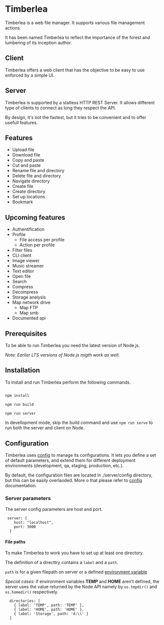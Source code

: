# Timberlea

Timberlea is a web file manager. It supports various file management actions.

It has been named Timberlea to reflect the importance of the forest and lumbering of its inception author.

## Client

Timberlea offers a web client that has the objective to be easy to use enforced by a simple UI.

## Server

Timberlea is supported by a statless HTTP REST Server. It allows different type of clients to connect as long they respect the API.

By design, it's not the fastest, but it tries to be convenient and to offer usefull features.

## Features

* Upload file
* Download file
* Copy and paste
* Cut and paste
* Rename file and directory
* Delete file and directory
* Navigate directory
* Create file
* Create directory
* Set up locations
* Bookmark

## Upcoming features

* Authentification
* Profile
  * File access per profile
  * Action per profile
* Filter files
* CLI client
* Image viewer
* Music streamer
* Text editor
* Open file
* Search
* Compress
* Decompress
* Storage analysis
* Map network drive
  * Map FTP
  * Map smb
* Documented api

## Prerequisites

To be able to run Timberlea you need the latest version of Node.js.

_Note: Earlier LTS versions of Node.js migth work as well._

## Installation

To install and run Timberlea perform the following commands.

```bash

npm install

npm run build

npm run server

```

In devellopment mode, skip the build command and use `npm run serve` to run both the server and client on Node.

## Configuration

Timberlea uses [config](https://www.npmjs.com/package/config) to manage its configurations. It lets you define a set of default parameters, and extend them for different deployment environments (development, qa, staging, production, etc.).

By default, the configuration files are located in ./server/config directory, but this can be easily overlaoded. More o that please refer to [config](https://www.npmjs.com/package/config) documentation.



### Server parameters

The server config parameters are host and port.

```json5
 server: {
    host: "localhost",
    port: 3000
  }
```

#### File paths

To make Timberlea to work you have to set up at least one directory.

The definition of a directtry contains a `label` and a `path`.

`path` is for a given filepath on server or a defined [environment variable](https://en.wikipedia.org/wiki/Environment_variable)

_Special cases_: if environment variables **TEMP** and **HOME** aren't defined, the server uses the value returned by the Node API namely by `os.tmpdir()` and `os.homedir()` respectively.

```json5
  directories: [
    { label: 'TEMP', path: 'TEMP' },
    { label: 'HOME', path: 'HOME' },
    { label: 'Storage', path: 'd:\\' }
  ]
```
